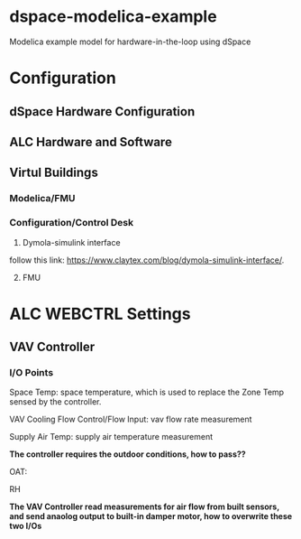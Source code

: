 # dspace-modelica-example
Modelica example model for hardware-in-the-loop using dSpace

# Configuration

## dSpace Hardware Configuration

## ALC Hardware and Software

## Virtul Buildings

### Modelica/FMU

### Configuration/Control Desk

1. Dymola-simulink interface

follow this link: https://www.claytex.com/blog/dymola-simulink-interface/.

2. FMU

# ALC WEBCTRL Settings

## VAV Controller

### I/O Points
Space Temp: space temperature, which is used to replace the Zone Temp sensed by the controller.

VAV Cooling Flow Control/Flow Input: vav flow rate measurement

Supply Air Temp: supply air temperature measurement


**The controller requires the outdoor conditions, how to pass??**

OAT:

RH

**The VAV Controller read measurements for air flow from built sensors, and send anaolog output to built-in damper motor, how to overwrite these two I/Os**
